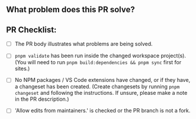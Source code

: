 ## What problem does this PR solve?

## PR Checklist:

- [ ] The PR body illustrates what problems are being solved.

- [ ] `pnpm validate` has been run inside the changed workspace project(s).
      (You will need to run `pnpm build:dependencies && pnpm sync` first for sites.)

- [ ] No NPM packages / VS Code extensions have changed, or if they have, a changeset has been created.
      (Create changesets by running `pnpm changeset` and following the instructions. If unsure, please make a note in the PR description.)

- [ ] 'Allow edits from maintainers.' is checked or the PR branch is not a fork.
